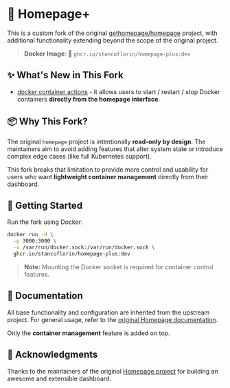 # 🚀 Homepage+

This is a custom fork of the original [gethomepage/homepage](https://github.com/gethomepage/homepage) project, with additional functionality extending beyond the scope of the original project.

> **Docker Image**:
> 🐳 `ghcr.io/stancuflorin/homepage-plus:dev`

## ✨ What's New in This Fork

- [docker container actions](https://stancuflorin.github.io/homepage-plus/configs/settings/#show-container-actions) - it allows users to start / restart / stop Docker containers **directly from the homepage interface**.

## 📦 Why This Fork?

The original `homepage` project is intentionally **read-only by design**. The maintainers aim to avoid adding features that alter system state or introduce complex edge cases (like full Kubernetes support).

This fork breaks that limitation to provide more control and usability for users who want **lightweight container management** directly from their dashboard.

## 🚀 Getting Started

Run the fork using Docker:

```bash
docker run -d \
  -p 3000:3000 \
  -v /var/run/docker.sock:/var/run/docker.sock \
  ghcr.io/stancuflorin/homepage-plus:dev
```

> **Note:** Mounting the Docker socket is required for container control features.

## 📖 Documentation

All base functionality and configuration are inherited from the upstream project. For general usage, refer to the [original Homepage documentation](https://gethomepage.dev/).

Only the **container management** feature is added on top.

## 🤝 Acknowledgments

Thanks to the maintainers of the original [Homepage project](https://github.com/gethomepage/homepage) for building an awesome and extensible dashboard.
